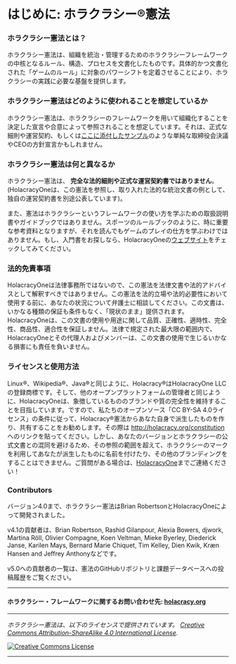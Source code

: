 # はじめに: ホラクラシー®憲法

### ホラクラシー憲法とは？

ホラクラシー憲法は、組織を統治・管理するためのホラクラシーフレームワークの中核となるルール、構造、プロセスを文書化したものです。具体的かつ文書化された「ゲームのルール」に対象のパワーシフトを定着させることにより、ホラクラシーの実践に必要な基盤を提供します。

### ホラクラシー憲法はどのように使われることを想定しているか
ホラクラシー憲法は、ホラクラシーのフレームワークを用いて組織化することを決定した宣言や合意によって参照されることを想定しています。それは、正式な細則や運営契約、もしくは<a href="https://github.com/holacracyone/Holacracy-Constitution/blob/master/Adoption%20Declaration.md" target="_blank">ここに添付したサンプル</a>のような単純な取締役会決議やCEOの方針宣言かもしれません。

### ホラクラシー憲法は何と異なるか
ホラクラシー憲法は、 **完全な法的細則や正式な運営契約書ではありません**。
(HolacracyOneは、この憲法を参照し、取り入れた法的な統治文書の例として、独自の運営契約書を別途公表しています)。


また、憲法はホラクラシーというフレームワークの使い方を学ぶための取扱説明書やガイドブックではありません。スポーツのルールブックのように、時に重要な参考資料となりますが、それを読んでもゲームのプレイの仕方を学ぶわけではありません。もし、入門書をお探しなら、HolacracyOneの<a href="http://holacracy.org" target="_blank">ウェブサイト</a>をチェックしてみてください。

### 法的免責事項
HolacracyOneは法律事務所ではないので、この憲法を法律文書や法的アドバイスとして解釈すべきではありません。この憲法を法的立場や法的必要性において使用する前に、あなたの状況について弁護士に相談してください。この文書は、いかなる種類の保証も条件もなく、「現状のまま」提供されます。HolacracyOneは、この文書の使用や用途に関して品質、正確性、適時性、完全性、商品性、適合性を保証しません。法律で規定された最大限の範囲内で、HolacracyOneとその代理人およびメンバーは、この文書の使用で生じるいかなる損害にも責任を負いません。

### ライセンスと使用方法
Linux®、Wikipedia®、Java®と同じように、Holacracy®はHolacracyOne LLCの登録商標です。そして、他のオープンプラットフォームの管理者と同じように、HolacracyOneは、象徴しているもののブランドや質の完全性を維持することを目指しています。ですので、私たちのオープンソース「CC BY-SA 4.0ライセンス」の条件に従って、Holacracy®憲法からあなた自身で派生したものを作り、共有することをお勧めします。その際は http://holacracy.org/constitution へのリンクを貼ってください。しかし、あなたのバージョンとホラクラシーの公式文書との混同を避けるため、その参照の範囲を超えて、ホラクラシーのマークを利用してあなたが派生したものに名前を付けたり、その他のブランディングをすることはできません。ご質問がある場合は、<a href="http://www.holacracy.org/contact/" target="_blank">HolacracyOne</a>までご連絡ください！

### Contributors
バージョン4.0まで、ホラクラシー憲法はBrian RobertsonとHolacracyOneによって開発されました。

v4.1の貢献者は、Brian Robertson, Rashid Gilanpour, Alexia Bowers, djwork, Martina Röll, Olivier Compagne, Koen Veltman, Mieke Byerley, Diederick Janse, Karilen Mays, Bernard Marie Chiquet, Tim Kelley, Dien Kwik, Kræn Hansen and Jeffrey Anthonyなどです。

v5.0への貢献者の一覧は、憲法のGitHubリポジトリと課題データベースへの投稿履歴をご覧ください。

---

#### ホラクラシー・フレームワークに関するお問い合わせ先: <a href="http://holacracy.org" target="_blank">holacracy.org</a>

---

*_ホラクラシー憲法は、以下のライセンスで提供されています。 <a rel="license" href="http://creativecommons.org/licenses/by-sa/4.0/">Creative Commons Attribution-ShareAlike 4.0 International License</a>._*

<a rel="license" href="http://creativecommons.org/licenses/by-sa/4.0/" target="_blank"><img alt="Creative Commons License" style="border-width:0" src="https://i.creativecommons.org/l/by-sa/4.0/88x31.png" /></a> 

---
